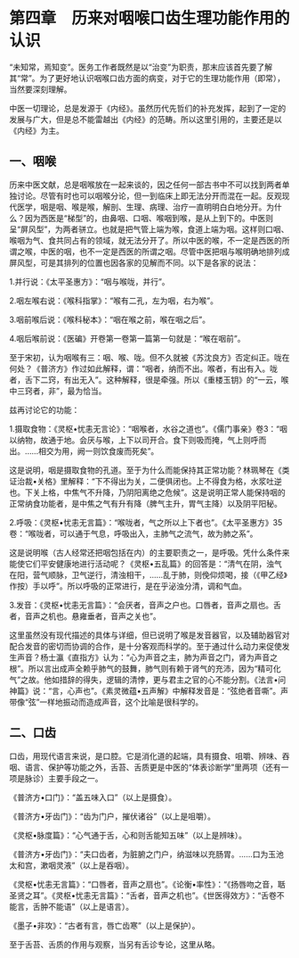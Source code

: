 # 第四章　历来对咽喉口齿生理功能作用的认识

“未知常，焉知变”。医务工作者既然是以“治变”为职责，那末应该首先要了解其“常”。为了更好地认识咽喉口齿方面的病变，对于它的生理功能作用（即常），当然要深刻理解。

中医一切理论，总是发源于《内经》。虽然历代先哲们的补充发挥，起到了一定的发展与广大，但是总不能雷越出《内经》的范畴。所以这里引用的，主要还是以《内经》为主。

## 一、咽喉

历来中医文献，总是咽喉放在一起来谈的，因之任何一部古书中不可以找到两者单独讨论。尽管有时也可以咽喉分论，但一到临床上即无法分开而混在一起。反观现代医学，咽是咽、喉是喉，解剖、生理、病理、治疗一直明明白白地分开。为什么？因为西医是“梯型”的，由鼻咽、口咽、喉咽到喉，是从上到下的。中医则呈“屏风型”，为两者骈立。也就是把气管上端为喉，食道上端为咽。这样则口咽、喉咽为气、食共同占有的领域，就无法分开了。所以中医的喉，不一定是西医的所谓之喉，中医的咽，也不一定是西医的所谓之咽。尽管中医把咽与喉明确地排列成屏风型，可是其排列的位置也因各家的见解而不同。以下是各家的说法：

1.并行说：《太平圣惠方》：“咽与喉咙，并行”。

2.咽左喉右说：《喉科指掌》：“喉有二孔，左为咽，右为喉”。

3.咽前喉后说：《喉科秘本》：“咽在喉之前，喉在咽之后”。

4.咽后喉前说：《医碥》开卷第一卷第一篇第一句就是：“喉在咽前”。

至于宋初，认为咽喉有三：咽、喉、咙。但不久就被《苏沈良方》否定纠正。咙在何处？《普济方》作过如此解释，谓：“咽者，纳而不出。喉者，有出有入。咙者，舌下二窍，有出无入”。这种解释，很是牵强。所以《重楼玉钥》的“一云，喉中三窍者，非”，最为恰当。

兹再讨论它的功能：

1.摄取食物：《灵枢•忧恚无言论》：“咽喉者，水谷之道也”。《儒门事亲》卷3：“咽以纳物，故通于地。会厌与喉，上下以司开合。食下则吸而掩，气上则呼而出。……相交为用，阙一则饮食废而死矣”。

这是说明，咽是摄取食物的孔道。至于为什么而能保持其正常功能？林珮琴在《类证治裁•关格》里解释：“下不得出为关，二便俱闭也。上不得食为格，水浆吐逆也。下关上格，中焦气不升降，乃阴阳离绝之危候”。这是说明正常人能保持咽的正常纳食功能者，是中焦之气有升有降（脾气主升，胃气主降）以及阴平阳秘。

2.呼吸：《灵枢•忧恚无言篇》：“喉咙者，气之所以上下者也”。《太平圣惠方》35卷：“喉咙者，可以通于气息，呼吸出入，主肺气之流气，故为肺之系”。

这是说明喉（古人经常还把咽包括在内）的主要职责之一，是呼吸。凭什么条件来能使它们平安健康地进行活动呢？《灵枢•五乱篇》的回答是：“清气在阴，浊气在阳，营气顺脉，卫气逆行，清浊相干，……乱于肺，则俛仰烦喝，接（《甲乙经》作按）手以呼”。所以呼吸的正常进行，是在乎泌浊分清，调和气血。

3.发音：《灵枢•忧恚无言篇》：“会厌者，音声之户也。口唇者，音声之扇也。舌者，音声之机也。悬雍垂者，音声之关也”。

这里虽然没有现代描述的具体与详细，但已说明了喉是发音器官，以及辅助器官对配合发音的密切而协调的合作，是十分客观而科学的。至于通过什么动力来促使发生声音？杨士瀛《直指方》认为：“心为声音之主，肺为声音之门，肾为声音之根”。所以言出成声全赖乎肺气的鼓舞，肺气则有赖于肾气的充沛，因为“精可化气”之故。他如措辞的得失，逻辑的清悖，更与君主之官的心不能分割。《法言•问神篇》说：“言，心声也”。《素灵微蕴•五声解》中解释发音是：“弦绝者音嘶”。声带像“弦”一样地振动而造成声音，这个比喻是很科学的。

## 二、口齿

口齿，用现代语言来说，是口腔。它是消化道的起端，具有摄食、咀嚼、辨味、吞咽、语言、保护等功能之外，舌苔、舌质更是中医的“体表诊断学”里两项（还有一项是脉诊）主要手段之一。

《普济方•口门》：“盖五味入口”（以上是摄食）。

《普济方•牙齿门》：“齿为门户，摧伏诸谷”（以上是咀嚼）。

《灵枢•脉度篇》：“心气通于舌，心和则舌能知五味”（以上是辨味）。

《普济方•牙齿门》：“夫口齿者，为脏腑之门户，纳滋味以充肠胃。……口为玉池太和宫，漱咽灵液”（以上是吞咽）。

《灵枢•忧恚无言篇》：“口唇者，音声之扇也”。《论衡•率性》：“《扬唇吻之音，聒圣贤之耳”。《灵枢•忧恚无言篇》：“舌者，音声之机也”。《世医得效方》：“舌卷不能言，舌肿不能语”（以上是语言）。

《墨子•非攻》：“古者有言，唇亡齿寒”（以上是保护）。

至于舌苔、舌质的作用与观察，当另有舌诊专论，这里从略。